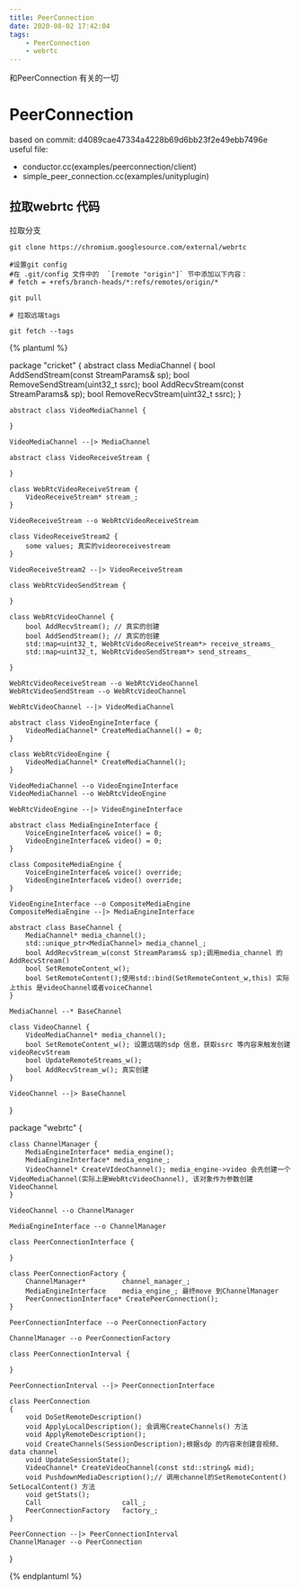 ```yaml
---
title: PeerConnection
date: 2020-08-02 17:42:04
tags:
    - PeerConnection
    - webrtc
---
```


和PeerConnection 有关的一切
<!-- more -->

# PeerConnection

based on commit: d4089cae47334a4228b69d6bb23f2e49ebb7496e
useful file: 
* conductor.cc(examples/peerconnection/client)
* simple_peer_connection.cc(examples/unityplugin)

## 拉取webrtc 代码

拉取分支
```shell
git clone https://chromium.googlesource.com/external/webrtc

#设置git config
#在 .git/config 文件中的  `[remote "origin"]` 节中添加以下内容：
# fetch = +refs/branch-heads/*:refs/remotes/origin/*

git pull

# 拉取远端tags

git fetch --tags
```



{% plantuml %}

package "cricket"
{
    abstract class MediaChannel {
        bool AddSendStream(const StreamParams& sp);
        bool RemoveSendStream(uint32_t ssrc);
        bool AddRecvStream(const StreamParams& sp);
        bool RemoveRecvStream(uint32_t ssrc);
    }

    abstract class VideoMediaChannel {

    }

    VideoMediaChannel --|> MediaChannel

    abstract class VideoReceiveStream {

    }

    class WebRtcVideoReceiveStream {
        VideoReceiveStream* stream_;
    }

    VideoReceiveStream --o WebRtcVideoReceiveStream

    class VideoReceiveStream2 {
        some values; 真实的videoreceivestream
    }

    VideoReceiveStream2 --|> VideoReceiveStream

    class WebRtcVideoSendStream {

    }

    class WebRtcVideoChannel {
        bool AddRecvStream(); // 真实的创建
        bool AddSendStream(); // 真实的创建
        std::map<uint32_t, WebRtcVideoReceiveStream*> receive_streams_
        std::map<uint32_t, WebRtcVideoSendStream*> send_streams_
        
    }

    WebRtcVideoReceiveStream --o WebRtcVideoChannel
    WebRtcVideoSendStream --o WebRtcVideoChannel

    WebRtcVideoChannel --|> VideoMediaChannel

    abstract class VideoEngineInterface {
        VideoMediaChannel* CreateMediaChannel() = 0;
    }

    class WebRtcVideoEngine {
        VideoMediaChannel* CreateMediaChannel();
    }

    VideoMediaChannel --o VideoEngineInterface
    VideoMediaChannel --o WebRtcVideoEngine

    WebRtcVideoEngine --|> VideoEngineInterface

    abstract class MediaEngineInterface {
        VoiceEngineInterface& voice() = 0;
        VideoEngineInterface& video() = 0;
    }

    class CompositeMediaEngine {
        VoiceEngineInterface& voice() override;
        VideoEngineInterface& video() override;   
    }

    VideoEngineInterface --o CompositeMediaEngine
    CompositeMediaEngine --|> MediaEngineInterface

    abstract class BaseChannel {
        MediaChannel* media_channel();
        std::unique_ptr<MediaChannel> media_channel_;
        bool AddRecvStream_w(const StreamParams& sp);调用media_channel 的AddRecvStream()
        bool SetRemoteContent_w(); 
        bool SetRemoteContent();使用std::bind(SetRemoteContent_w,this) 实际上this 是videoChannel或者voiceChannel
    }

    MediaChannel --* BaseChannel

    class VideoChannel {
        VideoMediaChannel* media_channel();
        bool SetRemoteContent_w(); 设置远端的sdp 信息，获取ssrc 等内容来触发创建videoRecvStream
        bool UpdateRemoteStreams_w();
        bool AddRecvStream_w(); 真实创建
    }

    VideoChannel --|> BaseChannel
}

package "webrtc"
{

    class ChannelManager {
        MediaEngineInterface* media_engine();
        MediaEngineInterface* media_engine_;
        VideoChannel* CreateVIdeoChannel(); media_engine->video 会先创建一个VideoMediaChannel(实际上是WebRtcVideoChannel), 该对象作为参数创建VideoChannel
    }

    VideoChannel --o ChannelManager

    MediaEngineInterface --o ChannelManager

    class PeerConnectionInterface {
        
    }

    class PeerConnectionFactory {
        ChannelManager*         channel_manager_;
        MediaEngineInterface    media_engine_; 最终move 到ChannelManager
        PeerConnectionInterface* CreatePeerConnection();
    }

    PeerConnectionInterface --o PeerConnectionFactory

    ChannelManager --o PeerConnectionFactory

    class PeerConnectionInterval {

    }

    PeerConnectionInterval --|> PeerConnectionInterface

    class PeerConnection
    {
        void DoSetRemoteDescription()
        void ApplyLocalDescription(); 会调用CreateChannels() 方法
        void ApplyRemoteDescription();
        void CreateChannels(SessionDescription);根据sdp 的内容来创建音视频、data channel
        void UpdateSessionState(); 
        VideoChannel* CreateVideoChannel(const std::string& mid);
        void PushdownMediaDescription();// 调用channel的SetRemoteContent() SetLocalContent() 方法
        void getStats();   
        Call                    call_;
        PeerConnectionFactory   factory_;
    }

    PeerConnection --|> PeerConnectionInterval
    ChannelManager --o PeerConnection

}

{% endplantuml %}